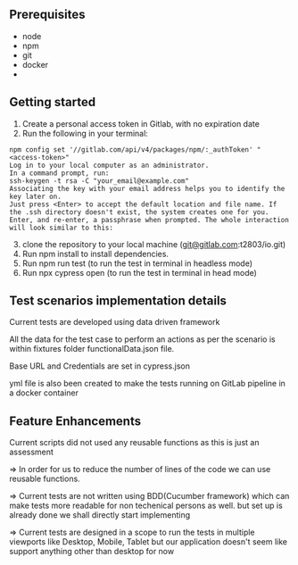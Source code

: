 
## Prerequisites

- node
- npm
- git
- docker
- 
## Getting started

1. Create a personal access token in Gitlab, with no expiration date 
2. Run the following in your terminal:

```
npm config set '//gitlab.com/api/v4/packages/npm/:_authToken' "<access-token>"
Log in to your local computer as an administrator.
In a command prompt, run:
ssh-keygen -t rsa -C "your_email@example.com"
Associating the key with your email address helps you to identify the key later on.
Just press <Enter> to accept the default location and file name. If the .ssh directory doesn't exist, the system creates one for you.
Enter, and re-enter, a passphrase when prompted. The whole interaction will look similar to this:
```

3. clone the repository to your local machine (git@gitlab.com:t2803/io.git)
4. Run npm install to install dependencies.
5. Run npm run test (to run the test in terminal in headless mode)
6. Run npx cypress open (to run the test in terminal in head mode)


## Test scenarios implementation details

Current tests are developed using data driven framework

All the data for the test case to perform an actions as per the scenario is within fixtures folder functionalData.json file.

Base URL and Credentials are set in cypress.json

yml file is also been created to make the tests running on GitLab pipeline in a docker container

## Feature Enhancements

Current scripts did not used any reusable functions as this is just an assessment 

=> In order for us to reduce the number of lines of the code we can use reusable functions.
 
=> Current tests are not written using BDD(Cucumber framework) which can make tests more readable for non techenical persons as well.
   but set up is already done we shall directly start implementing

=> Current tests are designed in a scope to run the tests in multiple viewports like Desktop, Mobile, Tablet but our application doesn't seem like support anything
   other than desktop for now